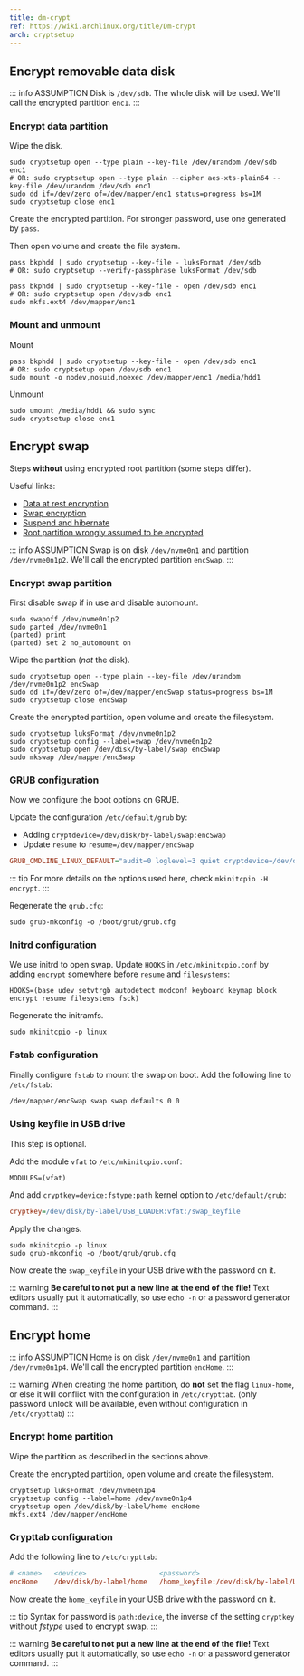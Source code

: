 ```yaml
---
title: dm-crypt
ref: https://wiki.archlinux.org/title/Dm-crypt
arch: cryptsetup
---
```


## Encrypt removable data disk

::: info ASSUMPTION
Disk is `/dev/sdb`. The whole disk will be used.
We'll call the encrypted partition `enc1`.
:::

### Encrypt data partition

Wipe the disk.

```shell
sudo cryptsetup open --type plain --key-file /dev/urandom /dev/sdb enc1
# OR: sudo cryptsetup open --type plain --cipher aes-xts-plain64 --key-file /dev/urandom /dev/sdb enc1
sudo dd if=/dev/zero of=/dev/mapper/enc1 status=progress bs=1M
sudo cryptsetup close enc1
```

Create the encrypted partition. For stronger password, use one generated by `pass`.

Then open volume and create the file system.

```shell
pass bkphdd | sudo cryptsetup --key-file - luksFormat /dev/sdb
# OR: sudo cryptsetup --verify-passphrase luksFormat /dev/sdb

pass bkphdd | sudo cryptsetup --key-file - open /dev/sdb enc1
# OR: sudo cryptsetup open /dev/sdb enc1
sudo mkfs.ext4 /dev/mapper/enc1
```

### Mount and unmount

Mount

```shell
pass bkphdd | sudo cryptsetup --key-file - open /dev/sdb enc1
# OR: sudo cryptsetup open /dev/sdb enc1
sudo mount -o nodev,nosuid,noexec /dev/mapper/enc1 /media/hdd1
```

Unmount

```shell
sudo umount /media/hdd1 && sudo sync
sudo cryptsetup close enc1
```

## Encrypt swap

Steps **without** using encrypted root partition (some steps differ).

Useful links:

- [Data at rest encryption](https://wiki.archlinux.org/title/Data-at-rest_encryption)
- [Swap encryption](https://wiki.archlinux.org/title/Dm-crypt/Swap_encryption)
- [Suspend and hibernate](https://wiki.archlinux.org/title/Power_management/Suspend_and_hibernate#Hibernation)
- [Root partition wrongly assumed to be encrypted](https://bbs.archlinux.org/viewtopic.php?id=150850)

::: info ASSUMPTION
Swap is on disk `/dev/nvme0n1` and partition `/dev/nvme0n1p2`.
We'll call the encrypted partition `encSwap`.
:::

### Encrypt swap partition

First disable swap if in use and disable automount.

```shell
sudo swapoff /dev/nvme0n1p2
sudo parted /dev/nvme0n1
(parted) print
(parted) set 2 no_automount on
```

Wipe the partition (*not* the disk).

```shell
sudo cryptsetup open --type plain --key-file /dev/urandom /dev/nvme0n1p2 encSwap
sudo dd if=/dev/zero of=/dev/mapper/encSwap status=progress bs=1M
sudo cryptsetup close encSwap
```

Create the encrypted partition, open volume and create the filesystem.

```shell
sudo cryptsetup luksFormat /dev/nvme0n1p2
sudo cryptsetup config --label=swap /dev/nvme0n1p2
sudo cryptsetup open /dev/disk/by-label/swap encSwap
sudo mkswap /dev/mapper/encSwap
```

### GRUB configuration

Now we configure the boot options on GRUB.

Update the configuration `/etc/default/grub` by:

- Adding `cryptdevice=/dev/disk/by-label/swap:encSwap`
- Update `resume` to `resume=/dev/mapper/encSwap`

```ini
GRUB_CMDLINE_LINUX_DEFAULT="audit=0 loglevel=3 quiet cryptdevice=/dev/disk/by-label/swap:encSwap resume=/dev/mapper/encSwap"
```

::: tip
For more details on the options used here, check `mkinitcpio -H encrypt`.
:::

Regenerate the `grub.cfg`:

```shell
sudo grub-mkconfig -o /boot/grub/grub.cfg
```

### Initrd configuration

We use initrd to open swap.
Update `HOOKS` in `/etc/mkinitcpio.conf` by adding `encrypt` somewhere before `resume` and `filesystems`:

```shell
HOOKS=(base udev setvtrgb autodetect modconf keyboard keymap block encrypt resume filesystems fsck)
```

Regenerate the initramfs.

```shell
sudo mkinitcpio -p linux
```

### Fstab configuration

Finally configure `fstab` to mount the swap on boot.
Add the following line to `/etc/fstab`:

```txt
/dev/mapper/encSwap swap swap defaults 0 0
```

### Using keyfile in USB drive

This step is optional.

Add the module `vfat` to `/etc/mkinitcpio.conf`:

```shell
MODULES=(vfat)
```

And add `cryptkey=device:fstype:path` kernel option to `/etc/default/grub`:

```ini
cryptkey=/dev/disk/by-label/USB_LOADER:vfat:/swap_keyfile
```

Apply the changes.

```shell
sudo mkinitcpio -p linux
sudo grub-mkconfig -o /boot/grub/grub.cfg
```

Now create the `swap_keyfile` in your USB drive with the password on it.

::: warning
**Be careful to not put a new line at the end of the file!**
Text editors usually put it automatically,
so use `echo -n` or a password generator command.
:::

## Encrypt home

::: info ASSUMPTION
Home is on disk `/dev/nvme0n1` and partition `/dev/nvme0n1p4`.
We'll call the encrypted partition `encHome`.
:::

::: warning
When creating the home partition,
do **not** set the flag `linux-home`,
or else it will conflict with the configuration in `/etc/crypttab`.
(only password unlock will be available, even without configuration in `/etc/crypttab`)
:::

### Encrypt home partition

Wipe the partition as described in the sections above.

Create the encrypted partition, open volume and create the filesystem.

```shell
cryptsetup luksFormat /dev/nvme0n1p4
cryptsetup config --label=home /dev/nvme0n1p4
cryptsetup open /dev/disk/by-label/home encHome
mkfs.ext4 /dev/mapper/encHome
```

### Crypttab configuration

Add the following line to `/etc/crypttab`:

```ini
# <name>   <device>                  <password>                                    <options>
encHome    /dev/disk/by-label/home   /home_keyfile:/dev/disk/by-label/USB_LOADER
```

Now create the `home_keyfile` in your USB drive with the password on it.

::: tip
Syntax for password is `path:device`,
the inverse of the setting `cryptkey` without *fstype* used to encrypt swap.
:::

::: warning
**Be careful to not put a new line at the end of the file!**
Text editors usually put it automatically,
so use `echo -n` or a password generator command.
:::
